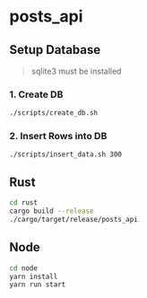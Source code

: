# posts_api

## Setup Database
> sqlite3 must be installed

### 1. Create DB

```bash
./scripts/create_db.sh
```

### 2. Insert Rows into DB

```
./scripts/insert_data.sh 300
```

## Rust

```bash
cd rust
cargo build --release
./cargo/target/release/posts_api
```

## Node

```bash
cd node
yarn install
yarn run start
```
